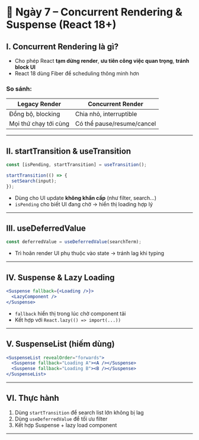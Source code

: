 
# 📘 Ngày 7 – Concurrent Rendering & Suspense (React 18+)

## I. Concurrent Rendering là gì?

- Cho phép React **tạm dừng render**, **ưu tiên công việc quan trọng**, **tránh block UI**
- React 18 dùng Fiber để scheduling thông minh hơn

### So sánh:
| Legacy Render | Concurrent Render |
|---------------|-------------------|
| Đồng bộ, blocking | Chia nhỏ, interruptible |
| Mọi thứ chạy tới cùng | Có thể pause/resume/cancel |

---

## II. startTransition & useTransition

```jsx
const [isPending, startTransition] = useTransition();

startTransition(() => {
  setSearch(input);
});
```

- Dùng cho UI update **không khẩn cấp** (như filter, search...)
- `isPending` cho biết UI đang chờ → hiển thị loading hợp lý

---

## III. useDeferredValue

```jsx
const deferredValue = useDeferredValue(searchTerm);
```

- Trì hoãn render UI phụ thuộc vào state → tránh lag khi typing

---

## IV. Suspense & Lazy Loading

```jsx
<Suspense fallback={<Loading />}>
  <LazyComponent />
</Suspense>
```

- `fallback` hiển thị trong lúc chờ component tải
- Kết hợp với `React.lazy(() => import(...))`

---

## V. SuspenseList (hiếm dùng)

```jsx
<SuspenseList revealOrder="forwards">
  <Suspense fallback="Loading A"><A /></Suspense>
  <Suspense fallback="Loading B"><B /></Suspense>
</SuspenseList>
```

---

## VI. Thực hành

1. Dùng `startTransition` để search list lớn không bị lag
2. Dùng `useDeferredValue` để tối ưu filter
3. Kết hợp Suspense + lazy load component

---
